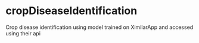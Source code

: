 # cropDiseaseIdentification
Crop disease identification using model trained on XimilarApp and accessed using their api

